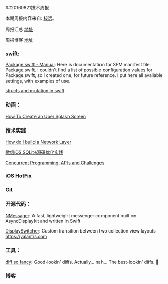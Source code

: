 
##20160821技术周报

本期周报内容来自: [桉远](https://github.com/AnYuan)。

周报汇总 [地址](https://github.com/BaiduHiDeviOS/iOS-Tech-Weekly)

周报博客 [地址](http://baiduhidevios.github.io/)

### swift:

[Package.swift - Manual](http://blog.krzyzanowskim.com/2016/08/09/package-swift-manual/): Here is documentation for SPM manifest file Package.swift. I couldn't find a list of possible configuration values for Package.swift, so I created one, for future reference. I put here all available settings, with examples of use.

[structs and mutation in swift](http://chris.eidhof.nl/post/structs-and-mutation-in-swift/)


### 动画：
[How To Create an Uber Splash Screen](https://www.raywenderlich.com/133224/how-to-create-an-uber-splash-screen)

### 技术实践

[How do I build a Network Layer](http://szulctomasz.com/how-do-I-build-a-network-layer)

[微信iOS SQLite源码优化实践](https://github.com/WeMobileDev/article/blob/master/%E5%BE%AE%E4%BF%A1iOS%20SQLite%E6%BA%90%E7%A0%81%E4%BC%98%E5%8C%96%E5%AE%9E%E8%B7%B5.md)

[Concurrent Programming: APIs and Challenges](https://www.objc.io/issues/2-concurrency/concurrency-apis-and-pitfalls/)

### iOS HotFix


### Git


### 开源代码：

[NMessager](https://github.com/eBay/NMessenger): A fast, lightweight messenger component built on AsyncDisplaykit and written in Swift

[DisplaySwitcher](https://github.com/Yalantis/DisplaySwitcher): Custom transition between two collection view layouts https://yalantis.com

### 工具：

[diff so fancy](https://github.com/so-fancy/diff-so-fancy): Good-lookin' diffs. Actually… nah… The best-lookin' diffs. 🎉


### 博客
